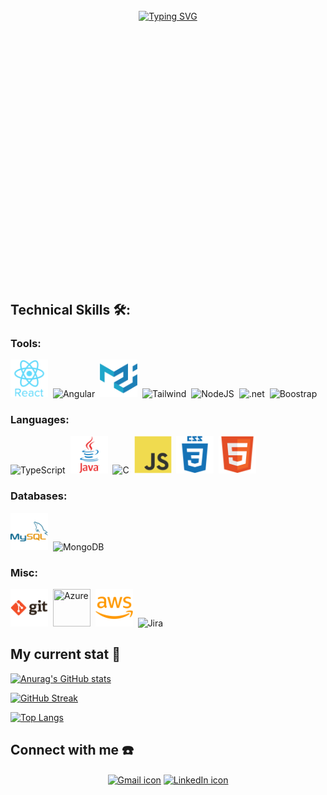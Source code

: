 
<div align="center" style="width:100%" >
  <img src="https://media.giphy.com/media/NKEt9elQ5cR68/giphy.gif" style="width:100%;height:0;padding-bottom:80%;position:relative;"/>
</div>

<!-- running svg -->
<p align="center">
 <a href="https://git.io/typing-svg"><img src="https://readme-typing-svg.demolab.com?font=Fira+Code&weight=500&size=25&duration=4500&pause=1000&color=b649de&vCenter=true&random=false&width=550&height=54&separator=%3C&lines=Hello%2C+my+name+is+Linh+Nguyen+Le%3CBut+you+can+call+me+Nathan+;)%3CWelcome+to+my+profile!!!" alt="Typing SVG" /></a>
</p>

<div id="header" align="center">
  <img src="https://media.giphy.com/media/3kPDmoWdBpQPNhCnUG/giphy.gif" style="width:50%;height:0;padding-bottom:80%;position:relative;"/>
</div>

## Technical Skills :hammer_and_wrench::
### Tools:
<div>
  <img src="https://github.com/devicons/devicon/blob/master/icons/react/react-original-wordmark.svg" title="React" alt="React" width="60" height="60"/>&nbsp;
  <img src="https://cdn.jsdelivr.net/gh/devicons/devicon/icons/angularjs/angularjs-plain.svg" title="Angular" alt="Angular" width="60" height="60"/>&nbsp;
  <img src="https://github.com/devicons/devicon/blob/master/icons/materialui/materialui-original.svg" title="Material UI" alt="Material UI" width="60" height="60"/>&nbsp;
  <img src="https://cdn.jsdelivr.net/gh/devicons/devicon/icons/tailwindcss/tailwindcss-plain.svg" title="Tailwind" alt="Tailwind" width="60" height="60"/>&nbsp;
  <img src="https://cdn.jsdelivr.net/gh/devicons/devicon/icons/nodejs/nodejs-plain.svg" title="NodeJS" alt="NodeJS" width="60" height="60"/>&nbsp;
  <img src="https://cdn.jsdelivr.net/gh/devicons/devicon/icons/dot-net/dot-net-plain-wordmark.svg" title=".net" alt=".net" width="60" height="60"/>&nbsp;
  <img src="https://cdn.jsdelivr.net/gh/devicons/devicon/icons/bootstrap/bootstrap-plain-wordmark.svg" title="Boostrap" alt="Boostrap" width="60" height="60"/>&nbsp;
</div>

### Languages:
<div>
  <img src="https://cdn.jsdelivr.net/gh/devicons/devicon/icons/typescript/typescript-plain.svg" title="TypeScript" alt="TypeScript" width="60" height="60"/>&nbsp;
  <img src="https://github.com/devicons/devicon/blob/master/icons/java/java-original-wordmark.svg" title="Java" alt="Java" width="60" height="60"/>&nbsp;
  <img src="https://cdn.jsdelivr.net/gh/devicons/devicon/icons/c/c-plain.svg" title="C" alt="C" width="60" height="60"/>&nbsp;
  <img src="https://github.com/devicons/devicon/blob/master/icons/javascript/javascript-original.svg" title="JavaScript" alt="JavaScript" width="60" height="60"/>&nbsp;
  <img src="https://github.com/devicons/devicon/blob/master/icons/css3/css3-plain-wordmark.svg"  title="CSS3" alt="CSS" width="60" height="60"/>&nbsp;
  <img src="https://github.com/devicons/devicon/blob/master/icons/html5/html5-original.svg" title="HTML5" alt="HTML" width="60" height="60"/>&nbsp;
</div>

### Databases:
<div>
  <img src="https://github.com/devicons/devicon/blob/master/icons/mysql/mysql-original-wordmark.svg" title="MySQL"  alt="MySQL" width="60" height="60"/>&nbsp;
  <img src="https://cdn.jsdelivr.net/gh/devicons/devicon/icons/mongodb/mongodb-original-wordmark.svg" title="MongoDB"  alt="MongoDB" width="60" height="60"/>&nbsp;
</div>

### Misc: 
<div>
  <img src="https://github.com/devicons/devicon/blob/master/icons/git/git-original-wordmark.svg" title="Git" **alt="Git" width="60" height="60"/>&nbsp;
  <img src="https://cdn.jsdelivr.net/gh/devicons/devicon/icons/azure/azure-original.svg" title="Azure" **alt="Azure" width="60" height="60"/>&nbsp;
  <img src="https://github.com/devicons/devicon/blob/master/icons/amazonwebservices/amazonwebservices-plain-wordmark.svg" title="AWS" alt="AWS" width="60" height="60"/>&nbsp;
  <img src="https://cdn.jsdelivr.net/gh/devicons/devicon/icons/jira/jira-original-wordmark.svg" title="Jira" alt="Jira" width="60" height="60"/>&nbsp;
</div>

## My current stat :star2:

<!-- github stat -->

[![Anurag's GitHub stats](https://github-readme-stats.vercel.app/api?username=LinhNguyenLe2109&count_private=true&show_icons=true&theme=material-palenight&hide=prs,issues&card_width=500)](https://github.com/anuraghazra/github-readme-stats)

<!-- Github streak -->

[![GitHub Streak](https://github-readme-streak-stats.herokuapp.com?user=LinhNguyenLe2109&theme=material-palenight&date_format=M%20j%5B%2C%20Y%5D)](https://git.io/streak-stats)

<!-- github top language -->

[![Top Langs](https://github-readme-stats.vercel.app/api/top-langs/?username=LinhNguyenLe2109&langs_count=10&theme=material-palenight&layout=compact&card_width=500)](https://github.com/anuraghazra/github-readme-stats)

<!-- Link for contact -->

## Connect with me :telephone:

<p align="center">
<a href="mailto:lelinhnguyen2109@gmail.com" target="_blank"><img align="center" src="https://cdn.simpleicons.org/gmail/EA4335" alt="Gmail icon" height="50" width="60" /></a>
<a href="https://www.linkedin.com/in/le-linh-nguyen-21092002/" target="_blank"><img align="center" src="https://cdn.simpleicons.org/linkedin/0A66C2" alt="LinkedIn icon" height="50" width="60" /></a>
</p>
